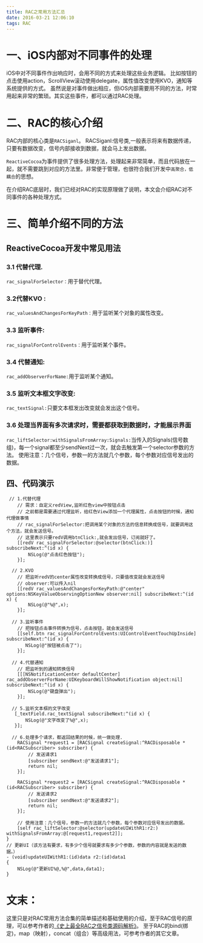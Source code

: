 ```yaml
---
title: RAC之常用方法汇总
date: 2016-03-21 12:06:10
tags: RAC
---
```


# 一、iOS内部对不同事件的处理
iOS中对不同事件作出响应时，会用不同的方式来处理这些业务逻辑。
比如按钮的点击使用action，ScrollView滚动使用delegate，属性值改变使用KVO，通知等系统提供的方式。
虽然说是对事件做出相应，但iOS内部需要用不同的方法，时常用起来非常的繁琐。其实这些事件，都可以通过RAC处理。

# 二、RAC的核心介绍
RAC内部的核心类是`RACSiganl`。
RACSiganl:信号类,一般表示将来有数据传递，只要有数据改变，信号内部接收到数据，就会马上发出数据。

`ReactiveCocoa`为事件提供了很多处理方法，处理起来非常简单，而且代码放在一起，就不需要跳到对应的方法里。非常便于管理，也很符合我们开发中`高聚合，低耦合`的思想。

在介绍RAC底层时，我们已经对RAC的实现原理做了说明，本文会介绍RAC对不同事件的各种处理方式。

# 三、简单介绍不同的方法

## ReactiveCocoa开发中常见用法

### 3.1 代替代理.

`rac_signalForSelector：`用于替代代理。
### 3.2代替KVO :

`rac_valuesAndChangesForKeyPath：`用于监听某个对象的属性改变。
### 3.3 监听事件:

`rac_signalForControlEvents：`用于监听某个事件。
### 3.4 代替通知:

`rac_addObserverForName:`用于监听某个通知。
### 3.5 监听文本框文字改变:

`rac_textSignal:`只要文本框发出改变就会发出这个信号。
### 3.6 处理当界面有多次请求时，需要都获取到数据时，才能展示界面
`rac_liftSelector:withSignalsFromArray:Signals:`当传入的Signals(信号数组)，每一个signal都至少sendNext过一次，就会去触发第一个selector参数的方法。
使用注意：几个信号，参数一的方法就几个参数，每个参数对应信号发出的数据。
## 四、代码演示

```
 // 1.代替代理
    // 需求：自定义redView,监听红色view中按钮点击
    // 之前都是需要通过代理监听，给红色View添加一个代理属性，点击按钮的时候，通知代理做事情
    // rac_signalForSelector:把调用某个对象的方法的信息转换成信号，就要调用这个方法，就会发送信号。
    // 这里表示只要redV调用btnClick:,就会发出信号，订阅就好了。
    [[redV rac_signalForSelector:@selector(btnClick:)] subscribeNext:^(id x) {
        NSLog(@"点击红色按钮");
    }];

  // 2.KVO
    // 把监听redV的center属性改变转换成信号，只要值改变就会发送信号
    // observer:可以传入nil
    [[redV rac_valuesAndChangesForKeyPath:@"center" options:NSKeyValueObservingOptionNew observer:nil] subscribeNext:^(id x) {
        NSLog(@"%@",x);
    }];

  // 3.监听事件
    // 把按钮点击事件转换为信号，点击按钮，就会发送信号
    [[self.btn rac_signalForControlEvents:UIControlEventTouchUpInside] subscribeNext:^(id x) {
       NSLog(@"按钮被点击了");
    }];

  // 4.代替通知
    // 把监听到的通知转换信号
    [[[NSNotificationCenter defaultCenter] rac_addObserverForName:UIKeyboardWillShowNotification object:nil] subscribeNext:^(id x) {
        NSLog(@"键盘弹出");
    }];

  // 5.监听文本框的文字改变
   [_textField.rac_textSignal subscribeNext:^(id x) {
       NSLog(@"文字改变了%@",x);
   }];

  // 6.处理多个请求，都返回结果的时候，统一做处理.
    RACSignal *request1 = [RACSignal createSignal:^RACDisposable *(id<RACSubscriber> subscriber) {
        // 发送请求1
        [subscriber sendNext:@"发送请求1"];
        return nil;
    }];

    RACSignal *request2 = [RACSignal createSignal:^RACDisposable *(id<RACSubscriber> subscriber) {
        // 发送请求2
        [subscriber sendNext:@"发送请求2"];
        return nil;
    }];

    // 使用注意：几个信号，参数一的方法就几个参数，每个参数对应信号发出的数据。
    [self rac_liftSelector:@selector(updateUIWithR1:r2:) withSignalsFromArray:@[request1,request2]];
}
// 更新UI（该方法有要求，有多少个信号就要求有多少个参数，参数的内容就是发送的数据。）
- (void)updateUIWithR1:(id)data r2:(id)data1
{
    NSLog(@"更新UI%@,%@",data,data1);
}
```

# 文末：
这里只是对RAC常用方法合集的简单描述和基础使用的介绍，至于RAC信号的原理，可以参考作者的[《史上最全RAC之信号类源码解析》](http://betteris.top/2016/03/17/%E5%8F%B2%E4%B8%8A%E6%9C%80%E5%85%A8ReactiveCocoa-RAC-%E4%B9%8B%E4%BF%A1%E5%8F%B7%E7%B1%BB%E6%BA%90%E7%A0%81%E8%A7%A3%E6%9E%90/)。
至于RAC的bind(绑定)，map（映射），concat（组合）等高级用法，可参考作者的其它文章。


